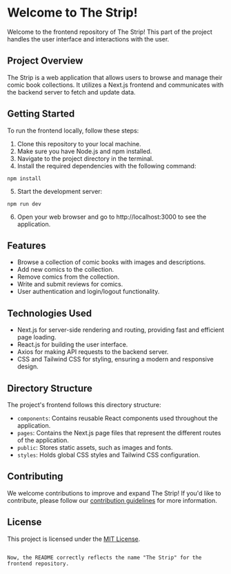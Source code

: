 
# Welcome to The Strip!

Welcome to the frontend repository of The Strip! This part of the project handles the user interface and interactions with the user.

## Project Overview

The Strip is a web application that allows users to browse and manage their comic book collections. It utilizes a Next.js frontend and communicates with the backend server to fetch and update data.

## Getting Started

To run the frontend locally, follow these steps:

1. Clone this repository to your local machine.
2. Make sure you have Node.js and npm installed.
3. Navigate to the project directory in the terminal.
4. Install the required dependencies with the following command:

```
npm install
```

5. Start the development server:

```
npm run dev
```

6. Open your web browser and go to http://localhost:3000 to see the application.

## Features

- Browse a collection of comic books with images and descriptions.
- Add new comics to the collection.
- Remove comics from the collection.
- Write and submit reviews for comics.
- User authentication and login/logout functionality.

## Technologies Used

- Next.js for server-side rendering and routing, providing fast and efficient page loading.
- React.js for building the user interface.
- Axios for making API requests to the backend server.
- CSS and Tailwind CSS for styling, ensuring a modern and responsive design.

## Directory Structure

The project's frontend follows this directory structure:

- `components`: Contains reusable React components used throughout the application.
- `pages`: Contains the Next.js page files that represent the different routes of the application.
- `public`: Stores static assets, such as images and fonts.
- `styles`: Holds global CSS styles and Tailwind CSS configuration.

## Contributing

We welcome contributions to improve and expand The Strip! If you'd like to contribute, please follow our [contribution guidelines](CONTRIBUTING.md) for more information.

## License

This project is licensed under the [MIT License](LICENSE).
```

Now, the README correctly reflects the name "The Strip" for the frontend repository.